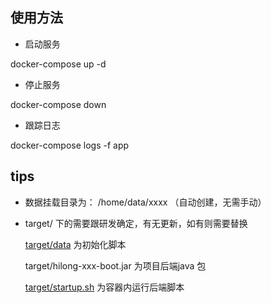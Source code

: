 ## 使用方法

- 启动服务

docker-compose up -d 

- 停止服务

docker-compose down 

- 跟踪日志

docker-compose logs -f app

## tips

- 数据挂载目录为： /home/data/xxxx  （自动创建，无需手动）

- target/ 下的需要跟研发确定，有无更新，如有则需要替换

    [target/data](http://172.16.2.122/devops/xm-dkcompose-devops/-/tree/main/szlng/target/data) 为初始化脚本

    target/hilong-xxx-boot.jar 为项目后端java 包

    [target/startup.sh](http://172.16.2.122/devops/xm-dkcompose-devops/-/blob/main/szlng/target/startup.sh) 为容器内运行后端脚本